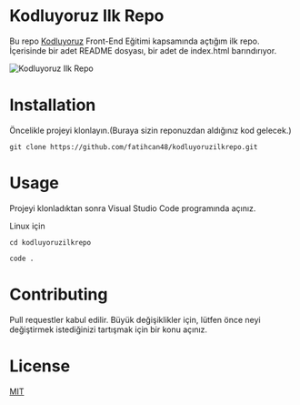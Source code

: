 # Kodluyoruz Ilk Repo
Bu repo [Kodluyoruz](https://kodluyoruz.org/) Front-End Eğitimi kapsamında açtığım ilk repo. İçerisinde bir adet README dosyası, bir adet de index.html barındırıyor.

![Kodluyoruz Ilk Repo](C:\Users\fatih\Pictures\Ilkrepo.jpeg)

# Installation
Öncelikle projeyi klonlayın.(Buraya sizin reponuzdan aldığınız kod gelecek.)

`git clone https://github.com/fatihcan48/kodluyoruzilkrepo.git`

# Usage
Projeyi klonladıktan sonra Visual Studio Code programında açınız.

Linux için

`cd kodluyoruzilkrepo`

`code .`

# Contributing
Pull requestler kabul edilir. Büyük değişiklikler için, lütfen önce neyi değiştirmek istediğinizi tartışmak için bir konu açınız.

# License

[MIT](https://choosealicense.com/licenses/mit/)
